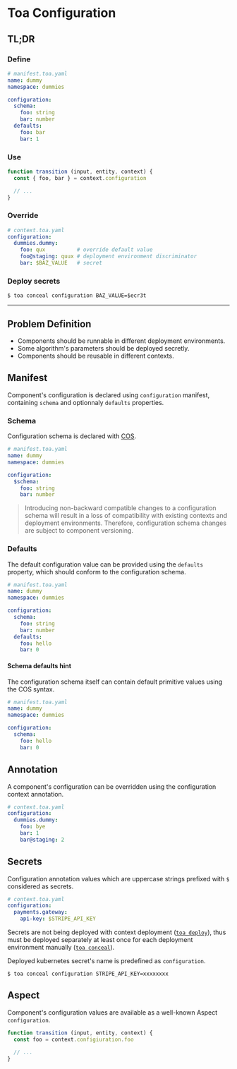 # Toa Configuration

## TL;DR

### Define

```yaml
# manifest.toa.yaml
name: dummy
namespace: dummies

configuration:
  schema:
    foo: string
    bar: number
  defaults:
    foo: bar
    bar: 1
```

### Use

```javascript
function transition (input, entity, context) {
  const { foo, bar } = context.configuration

  // ...
}
```

### Override

```yaml
# context.toa.yaml
configuration:
  dummies.dummy:
    foo: qux          # override default value
    foo@staging: quux # deployment environment discriminator
    bar: $BAZ_VALUE   # secret
```

### Deploy secrets

```shell
$ toa conceal configuration BAZ_VALUE=$ecr3t
```

---

## Problem Definition

- Components should be runnable in different deployment environments.
- Some algorithm's parameters should be deployed secretly.
- Components should be reusable in different contexts.

## Manifest

Component's configuration is declared using `configuration` manifest,
containing `schema` and optionnaly `defaults` properties.

### Schema

Configuration schema is declared with [COS](/libraries/concise).

```yaml
# manifest.toa.yaml
name: dummy
namespace: dummies

configuration:
  $schema:
    foo: string
    bar: number
```

> Introducing non-backward compatible changes to a configuration schema will result in a loss of
> compatibility with existing contexts and deployment environments.
> Therefore, configuration schema changes are subject to component versioning.

### Defaults

The default configuration value can be provided using the `defaults` property, which should conform
to the configuration schema.

```yaml
# manifest.toa.yaml
name: dummy
namespace: dummies

configuration:
  schema:
    foo: string
    bar: number
  defaults:
    foo: hello
    bar: 0
```

#### Schema defaults hint

The configuration schema itself can contain default primitive values using the COS syntax.

```yaml
# manifest.toa.yaml
name: dummy
namespace: dummies

configuration:
  schema:
    foo: hello
    bar: 0
```

## Annotation

A component's configuration can be overridden using the configuration context annotation.

```yaml
# context.toa.yaml
configuration:
  dummies.dummy:
    foo: bye
    bar: 1
    bar@staging: 2
```

## Secrets

Configuration annotation values which are uppercase strings prefixed with `$` considered as secrets.

```yaml
# context.toa.yaml
configuration:
  payments.gateway:
    api-key: $STRIPE_API_KEY
```

Secrets are not being deployed with context
deployment ([`toa deploy`](/runtime/cli/readme.md#deploy)), thus must be deployed separately at
least once for each deployment environment
manually ([`toa conceal`](/runtime/cli/readme.md#conceal)).

Deployed kubernetes secret's name is predefined as `configuration`.

```shell
$ toa conceal configuration STRIPE_API_KEY=xxxxxxxx
```

## Aspect

Component's configuration values are available as a well-known Aspect `configuration`.

```javascript
function transition (input, entity, context) {
  const foo = context.configiuration.foo

  // ...
}
```

